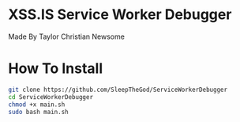 # XSS.IS Service Worker Debugger
Made By Taylor Christian Newsome

# How To Install
```bash
git clone https://github.com/SleepTheGod/ServiceWorkerDebugger
cd ServiceWorkerDebugger
chmod +x main.sh
sudo bash main.sh
```

